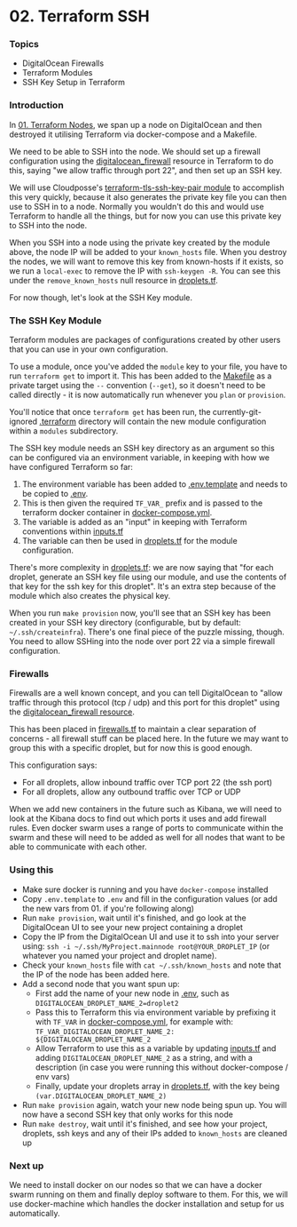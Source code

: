 # 02. Terraform SSH

### Topics

- DigitalOcean Firewalls
- Terraform Modules
- SSH Key Setup in Terraform

### Introduction

In [01. Terraform Nodes](01.%20Terraform%20Nodes.md), we span up a node on DigitalOcean and then destroyed it utilising Terraform via docker-compose and a Makefile. 

We need to be able to SSH into the node. We should set up a firewall configuration using the [digitalocean_firewall](https://registry.terraform.io/providers/digitalocean/digitalocean/latest/docs/resources/firewall) resource in Terraform to do this, saying "we allow traffic through port 22", and then set up an SSH key.

We will use Cloudposse's [terraform-tls-ssh-key-pair module](https://github.com/cloudposse/terraform-tls-ssh-key-pair) to accomplish this very quickly, because it also generates the private key file you can then use to SSH in to a node. Normally you wouldn't do this and would use Terraform to handle all the things, but for now you can use this private key to SSH into the node.

When you SSH into a node using the private key created by the module above, the node IP will be added to your `known_hosts` file. When you destroy the nodes, we will want to remove this key from known-hosts if it exists, so we run a `local-exec` to remove the IP with `ssh-keygen -R`. You can see this under the `remove_known_hosts` null resource in [droplets.tf](../infra/terraform/droplets.tf). 

For now though, let's look at the SSH Key module.

### The SSH Key Module

Terraform modules are packages of configurations created by other users that you can use in your own configuration.

To use a module, once you've added the `module` key to your file, you have to run `terraform get` to import it. This has been added to the [Makefile](../Makefile) as a private target using the `--` convention (`--get`), so it doesn't need to be called directly - it is now automatically run whenever you `plan` or `provision`.

You'll notice that once `terraform get` has been run, the currently-git-ignored [.terraform](../infra/terraform/.terraform) directory will contain the new module configuration within a `modules` subdirectory.  

The SSH key module needs an SSH key directory as an argument so this can be configured via an environment variable, in keeping with how we have configured Terraform so far:

1. The environment variable has been added to [.env.template](../.env.template) and needs to be copied to [.env](../.env). 
2. This is then given the required `TF_VAR_` prefix and is passed to the terraform docker container in [docker-compose.yml](../docker-compose.yml).
3. The variable is added as an "input" in keeping with Terraform conventions within [inputs.tf](../infra/terraform/inputs.tf)
4. The variable can then be used in [droplets.tf](../infra/terraform/droplets.tf) for the module configuration.

There's more complexity in [droplets.tf](../infra/terraform/droplets.tf): we are now saying that "for each droplet, generate an SSH key file using our module, and use the contents of that key for the ssh key for this droplet". It's an extra step because of the module which also creates the physical key.

When you run `make provision` now, you'll see that an SSH key has been created in your SSH key directory (configurable, but by default: `~/.ssh/createinfra`). There's one final piece of the puzzle missing, though. You need to allow SSHing into the node over port 22 via a simple firewall configuration.

### Firewalls

Firewalls are a well known concept, and you can tell DigitalOcean to "allow traffic through this protocol (tcp / udp) and this port for this droplet" using the [digitalocean_firewall resource](https://registry.terraform.io/providers/digitalocean/digitalocean/latest/docs/resources/firewall).

This has been placed in [firewalls.tf](../infra/terraform/firewalls.tf) to maintain a clear separation of concerns - all firewall stuff can be placed here. In the future we may want to group this with a specific droplet, but for now this is good enough.

This configuration says:

- For all droplets, allow inbound traffic over TCP port 22 (the ssh port)
- For all droplets, allow any outbound traffic over TCP or UDP

When we add new containers in the future such as Kibana, we will need to look at the Kibana docs to find out which ports it uses and add firewall rules. Even docker swarm uses a range of ports to communicate within the swarm and these will need to be added as well for all nodes that want to be able to communicate with each other.

### Using this

- Make sure docker is running and you have `docker-compose` installed
- Copy `.env.template` to `.env` and fill in the configuration values (or add the new vars from 01. if you're following along)
- Run `make provision`, wait until it's finished, and go look at the DigitalOcean UI to see your new project containing a droplet
- Copy the IP from the DigitalOcean UI and use it to ssh into your server using: `ssh -i ~/.ssh/MyProject.mainnode root@YOUR_DROPLET_IP` (or whatever you named your project and droplet name).
- Check your `known_hosts` file with `cat ~/.ssh/known_hosts` and note that the IP of the node has been added here.
- Add a second node that you want spun up:
  - First add the name of your new node in [.env](../.env), such as `DIGITALOCEAN_DROPLET_NAME_2=droplet2`
  - Pass this to Terraform this via environment variable by prefixing it with `TF_VAR` in [docker-compose.yml](../docker-compose.yml), for example with: `TF_VAR_DIGITALOCEAN_DROPLET_NAME_2: ${DIGITALOCEAN_DROPLET_NAME_2`
  - Allow Terraform to use this as a variable by updating [inputs.tf](../infra/terraform/inputs.tf) and adding `DIGITALOCEAN_DROPLET_NAME_2` as a string, and with a description (in case you were running this without docker-compose / env vars)
  - Finally, update your droplets array in [droplets.tf](../infra/terraform/droplets.tf), with the key being `(var.DIGITALOCEAN_DROPLET_NAME_2)`
- Run `make provision` again, watch your new node being spun up. You will now have a second SSH key that only works for this node
- Run `make destroy`, wait until it's finished, and see how your project, droplets, ssh keys and any of their IPs added to `known_hosts` are cleaned up

### Next up

We need to install docker on our nodes so that we can have a docker swarm running on them and finally deploy software to them. For this, we will use docker-machine which handles the docker installation and setup for us automatically.